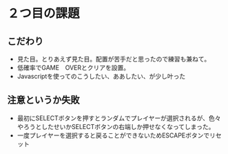# ２つ目の課題
## こだわり
- 見た目。とりあえず見た目。配置が苦手だと思ったので練習も兼ねて。
- 低確率でGAME　OVERとクリアを設置。
- Javascriptを使ってのこうしたい、ああしたい、が少し叶った
## 注意というか失敗
- 最初にSELECTボタンを押すとランダムでプレイヤーが選択されるが、色々やろうとしたせいかSELECTボタンの右端しか押せなくなってしまった。
- 一度プレイヤーを選択すると戻ることができないためESCAPEボタンでリセット

